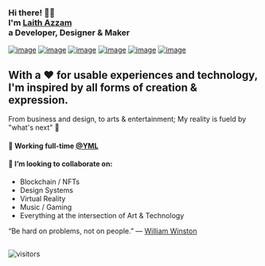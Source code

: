 <!-- Inspired by https://github.com/stephenajulu 🙏 --> 
<!-- Hi there! Feel free to make this your own but don't use my data. Attributions are welcomed -->

<h3>Hi there! 👋🦁<br/>I'm <a href='https://laith.wtf' target='_blank'>Laith Azzam</a><br/>a Developer, Designer & Maker</h3>

[![image](https://img.shields.io/badge/Twitter-1DA1F2?style=for-the-badge&logo=twitter&logoColor=white)](https://twitter.com/LaithWTF)
[![image](https://img.shields.io/badge/LinkedIn-0077B5?style=for-the-badge&logo=linkedin&logoColor=white)](https://www.linkedin.com/in/laithazzam/)
[![image](https://img.shields.io/badge/-Behance-blue?style=for-the-badge&logo=behance&logoColor=white)](https://www.behance.net/LaithAzzam)
[![image](https://img.shields.io/badge/Instagram-E4405F?style=for-the-badge&logo=instagram&logoColor=white)](https://www.instagram.com/laith.wtf/)
[![image](https://img.shields.io/badge/Dribbble-EA4C89?style=for-the-badge&logo=dribbble&logoColor=white)](https://dribbble.com/LAzzam)
[![image](https://img.shields.io/badge/Tumblr-%2336465D.svg?&style=for-the-badge&logo=Tumblr&logoColor=whit)](https://lazzam.tumblr.com/)

<h2>With a ❤️ for usable experiences and technology,<br>I'm inspired by all forms of creation & expression.</h2>

From business and design, to arts & entertainment; My reality is fueld by "what's next" 🧙

#### 🔧 Working full-time [@YML](https://yml.co/)
#### 🤝 I’m looking to collaborate on:
- Blockchain / NFTs
- Design Systems
- Virtual Reality
- Music / Gaming
- Everything at the intersection of Art & Technology

“Be hard on problems, not on people.” ― [William Winston](https://www.linkedin.com/in/williamrwinston/)

##

![visitors](https://visitor-badge.glitch.me/badge?page_id=page.id)
